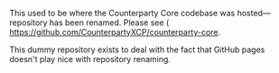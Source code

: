This used to be where the Counterparty Core codebase was hosted—repository has been renamed. Please see (
<https://github.com/CounterpartyXCP/counterparty-core>.

This dummy repository exists to deal with the fact that GitHub pages doesn't play nice with repository renaming.
